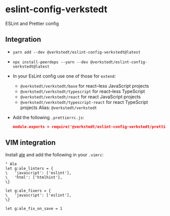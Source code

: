 # eslint-config-verkstedt

ESLint and Prettier config

## Integration

- `yarn add --dev @verkstedt/eslint-config-verkstedt@latest`

- `npx install-peerdeps --yarn --dev @verkstedt/eslint-config-verkstedt@latest`

- In your EsLint config use one of those for `extend`:

  - `@verkstedt/verkstedt/base` for react–less JavaScript projects
  - `@verkstedt/verkstedt/typescript` for react–less TypeScript
  - `@verkstedt/verkstedt/react` for react JavaScript projects
  - `@verkstedt/verkstedt/typescript-react` for react TypeScript projects
    Alias: `@verkstedt/verkstedt`

- Add the following `.prettierrc.js`:

  ```json
  module.exports = require('@verkstedt/eslint-config-verkstedt/prettier-config')
  ```

## VIM integration

Install [ale](https://github.com/w0rp/ale) and add the following in your `.vimrc`:

```
" Ale
let g:ale_linters = {
\   'javascript': ['eslint'],
\   'html': ['htmlhint'],
\}

let g:ale_fixers = {
\   'javascript': ['eslint'],
\}

let g:ale_fix_on_save = 1
```
